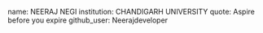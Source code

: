 
name: NEERAJ NEGI
institution: CHANDIGARH UNIVERSITY
quote: Aspire before you expire
github_user: Neerajdeveloper

